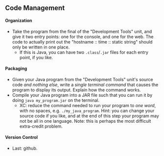 ## Code Management

#### Organization
- Take the program from the final of the "Development Tools" unit, and give it two entry points: one for the console, and one for the web. The code to actually print out the "hostname :: time :: static string" should only be written in one place.
	- If this is Java, you can have two `.class`/`.jar` files for each entry point, if you like.

#### Packaging
- Given your Java program from the "Development Tools" unit's source code *and nothing else*, write a *single terminal command* that causes the program to display its output. Explain how the command works.
- Compile your Java program into a JAR file such that you can run it by doing `java my_program.jar` on the terminal.
	- XC: reduce the command needed to run your program to *one word*, with no spaces, e.g. `./my_java_program`. Hint: you can change your source code if you like, and at the end of this step your program may not be all in one language. Note: this is perhaps the most difficult extra-credit problem.

#### Version Control
- Last: github.